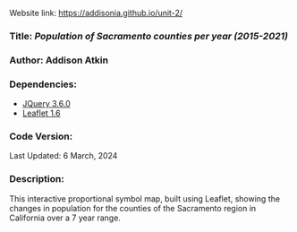 Website link: https://addisonia.github.io/unit-2/


### **Title:** *Population of Sacramento counties per year (2015-2021)*

### **Author:** Addison Atkin

### **Dependencies:**
* [JQuery 3.6.0](https://jquery.com/)
* [Leaflet 1.6](https://leafletjs.com/reference-1.6.0.html)

### **Code Version:**
Last Updated: 6 March, 2024

### **Description:**
This interactive proportional symbol map, built using Leaflet, showing the changes in population for the counties of the Sacramento region in California over a 7 year range.
